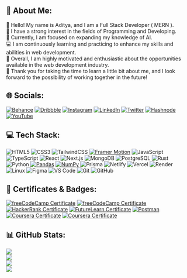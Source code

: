 ## 💫 About Me:
👋 Hello! My name is Aditya, and I am a Full Stack Developer ( MERN ).<br>👀 I have a strong interest in the fields of Programming and Developing.<br>🌱 Currently, I am focused on expanding my knowledge of AI.<br>💻 I am continuously learning and practicing to enhance my skills and abilities in web development.<br>💪 Overall, I am highly motivated and enthusiastic about the opportunities available in the web development industry.<br>🙏 Thank you for taking the time to learn a little bit about me, and I look forward to the possibility of working together in the future!


## 🌐 Socials:
[![Behance](https://img.shields.io/badge/Behance-1769ff?style=for-the-badge&logo=behance&logoColor=white)](https://behance.net/uixaadi)
[![Dribbble](https://img.shields.io/badge/Dribbble-ea4c89?style=for-the-badge&logo=dribbble&logoColor=white)](https://dribbble.com/uixaadi)
[![Instagram](https://img.shields.io/badge/Instagram-%23E4405F.svg?style=for-the-badge&logo=Instagram&logoColor=white)](https://instagram.com/codebyaadi)
[![LinkedIn](https://img.shields.io/badge/LinkedIn-%230077B5.svg?style=for-the-badge&logo=linkedin&logoColor=white)](https://linkedin.com/in/codebyaadi)
[![Twitter](https://img.shields.io/badge/Twitter-%231DA1F2.svg?style=for-the-badge&logo=Twitter&logoColor=white)](https://twitter.com/codebyaadi)
[![Hashnode](https://img.shields.io/badge/Hashnode-2962FF?style=for-the-badge&logo=hashnode&logoColor=white)](https://codebyaadi.hashnode.dev/)
[![YouTube](https://img.shields.io/badge/YouTube-FF0000?style=for-the-badge&logo=youtube&logoColor=white)](https://www.youtube.com/@codebyaadi)


## 💻 Tech Stack:
![HTML5](https://img.shields.io/badge/html5-%23E34F26.svg?style=for-the-badge&logo=html5&logoColor=white)
![CSS3](https://img.shields.io/badge/css3-%231572B6.svg?style=for-the-badge&logo=css3&logoColor=white)
![TailwindCSS](https://img.shields.io/badge/tailwindcss-%2338B2AC.svg?style=for-the-badge&logo=tailwind-css&logoColor=white)
[![Framer Motion](https://img.shields.io/badge/Framer%20Motion-%23FFC843.svg?style=for-the-badge&logo=framer&logoColor=white)](https://github.com/framer/motion)
![JavaScript](https://img.shields.io/badge/javascript-%23323330.svg?style=for-the-badge&logo=javascript&logoColor=%23F7DF1E)
![TypeScript](https://img.shields.io/badge/TypeScript-007ACC?style=for-the-badge&logo=typescript&logoColor=white)
![React](https://img.shields.io/badge/react-%2320232a.svg?style=for-the-badge&logo=react&logoColor=%2361DAFB)
![Next.js](https://img.shields.io/badge/Next.js-000000?style=for-the-badge&logo=nextdotjs&logoColor=white)
![MongoDB](https://img.shields.io/badge/MongoDB-%234ea94b.svg?style=for-the-badge&logo=mongodb&logoColor=white)
![PostgreSQL](https://img.shields.io/badge/PostgreSQL-4169E1?style=for-the-badge&logo=postgresql&logoColor=white)
![Rust](https://img.shields.io/badge/Rust-%23DEA584.svg?style=for-the-badge&logo=rust&logoColor=white)
![Python](https://img.shields.io/badge/python-3670A0?style=for-the-badge&logo=python&logoColor=ffdd54)
[![Pandas](https://img.shields.io/badge/pandas-150458?style=for-the-badge&logo=pandas&logoColor=white)](https://pandas.pydata.org/)
[![NumPy](https://img.shields.io/badge/NumPy-013243?style=for-the-badge&logo=numpy&logoColor=white)](https://numpy.org/)
![Prisma](https://img.shields.io/badge/Prisma-1B222D?style=for-the-badge&logo=prisma&logoColor=white)
![Netlify](https://img.shields.io/badge/netlify-%23000000.svg?style=for-the-badge&logo=netlify&logoColor=#00C7B7)
![Vercel](https://img.shields.io/badge/vercel-%23000000.svg?style=for-the-badge&logo=vercel&logoColor=white)
![Render](https://img.shields.io/badge/Render-000000?style=for-the-badge&logo=render&logoColor=white)
![Linux](https://img.shields.io/badge/Linux-FCC624?style=for-the-badge&logo=linux&logoColor=black)
![Figma](https://img.shields.io/badge/figma-%23F24E1E.svg?style=for-the-badge&logo=figma&logoColor=white)
![VS Code](https://img.shields.io/badge/vs%20code-%23007ACC.svg?style=for-the-badge&logo=visual-studio-code&logoColor=white)
![Git](https://img.shields.io/badge/git-%23F05032.svg?style=for-the-badge&logo=git&logoColor=white) 
![GitHub](https://img.shields.io/badge/github-%23121011.svg?style=for-the-badge&logo=github&logoColor=white)

## 📜 Certificates & Badges:

[![freeCodeCamp Certificate](https://img.shields.io/badge/freeCodeCamp%20Certificate-FRONT%20END%20DEVELOPMENT%20LIBRARIES-008080?style=for-the-badge&logo=freecodecamp)](https://www.freecodecamp.org/certification/codeaadi/front-end-development-libraries)
[![freeCodeCamp Certificate](https://img.shields.io/badge/freeCodeCamp%20Certificate-BACK%20END%20DEVELOPMENT%20LIBRARIES-008080?style=for-the-badge&logo=freecodecamp)](https://www.freecodecamp.org/certification/codebyaadi/back-end-development-and-apis)
[![HackerRank Certificate](https://img.shields.io/badge/HackerRank%20Certificate-JavaScript%20(Intermediate)-1BA94C?style=for-the-badge&logo=HackerRank)](https://www.hackerrank.com/certificates/9087208b2dcf)
[![FutureLearn Certificate](https://img.shields.io/badge/FutureLearn%20Certificate-Digital%20Skills:%20User%20Experience-DE00A5?style=for-the-badge&logo=FutureLearn)](https://www.futurelearn.com/certificates/g4g8e4p)
[![Postman](https://img.shields.io/badge/Postman%20Badge-Postman%20API%20Fundamentals%20Student%20Expert-FF6C37?style=for-the-badge&logo=Postman)](https://badgr.com/backpack/badges/6469be5fc2cee4571431a90f)
[![Coursera Certificate](https://img.shields.io/badge/Coursera%20Certificate-Machine%20Learning%20with%20Python-0056D2?style=for-the-badge&logo=Coursera)](https://www.coursera.org/account/accomplishments/certificate/2325RB3KNH96)
[![Coursera Certificate](https://img.shields.io/badge/Coursera%20Certificate-Introduction%20to%20Deep%20Learning%20%26%20Neural%20Networks%20with%20Keras-0056D2?style=for-the-badge&logo=Coursera)](https://www.coursera.org/account/accomplishments/certificate/ANGYUX83C299)



## 📊 GitHub Stats:
![](https://github-readme-stats.vercel.app/api?username=codebyaadi&theme=react&hide_border=true&show_icons=true&locale=en)<br/>
![](https://github-readme-streak-stats.herokuapp.com/?user=codebyaadi&theme=react&hide_border=true)<br/>
![](https://github-readme-stats.vercel.app/api/top-langs?username=codebyaadi&theme=react&hide_border=true&show_icons=true&locale=en&layout=compact)<br/>
![](https://github-contributor-stats.vercel.app/api?username=codebyaadi&combine_all_yearly_contributions=true&limit=6&theme=react&hide_border=true&show_icons=true&locale=en&layout=compact)


<!-- 
## 🐦 Latest Tweet
[![](https://gtce.itsvg.in/api?username=uixaadi&theme=gotham&response=false&border=false&time=false&icon=default)](https://github.com/VishwaGauravIn/github-twitter-card-embed) 

### ✍️ Random Dev Quote
![](https://quotes-github-readme.vercel.app/api?type=horizontal&theme=dark)
-->

